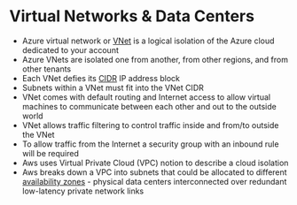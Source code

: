 # Virtual Networks & Data Centers

* Azure virtual network or [VNet](https://docs.microsoft.com/en-us/azure/virtual-network/virtual-networks-overview) is a logical isolation of the Azure cloud dedicated to your account
* Azure VNets are isolated one from another, from other regions, and from other tenants
* Each VNet defies its [CIDR](https://en.wikipedia.org/wiki/Classless_Inter-Domain_Routing) IP address block
* Subnets within a VNet must fit into the VNet CIDR
* VNet comes with default routing and Internet access to allow virtual machines to communicate between each other and out to the outside world
* VNet allows traffic filtering to control traffic inside and from/to outside the VNet
* To allow traffic from the Internet a security group with an inbound rule will be required
* Aws uses Virtual Private Cloud (VPC) notion to describe a cloud isolation
* Aws breaks down a VPC into subnets that could be allocated to different [availability zones](https://docs.aws.amazon.com/AWSEC2/latest/UserGuide/using-regions-availability-zones.html#concepts-regions-availability-zones) - physical data centers interconnected over redundant low-latency private network links